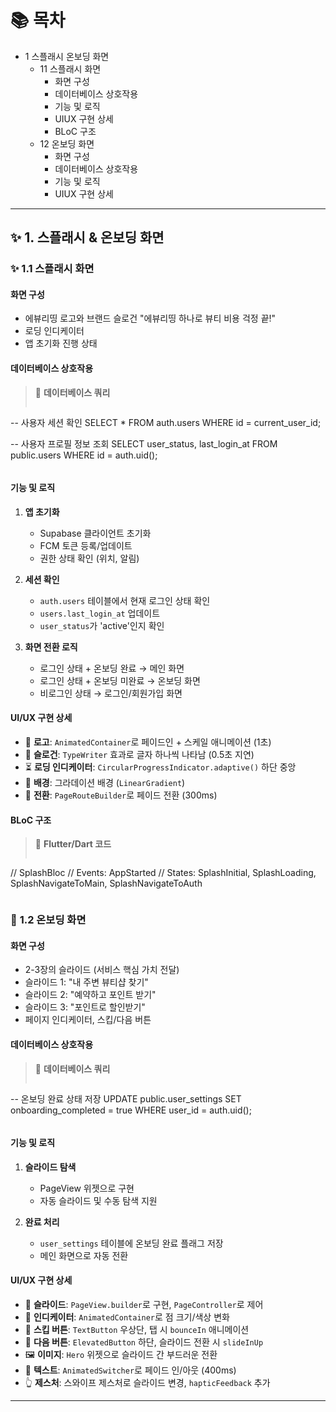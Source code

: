 # 📚 목차

  - 1 스플래시  온보딩 화면
    - 11 스플래시 화면
      - 화면 구성
      - 데이터베이스 상호작용
      - 기능 및 로직
      - UIUX 구현 상세
      - BLoC 구조
    - 12 온보딩 화면
      - 화면 구성
      - 데이터베이스 상호작용
      - 기능 및 로직
      - UIUX 구현 상세

---

## ✨ 1. 스플래시 & 온보딩 화면

### ✨ **1.1 스플래시 화면**

#### **화면 구성**
- 에뷰리띵 로고와 브랜드 슬로건 "에뷰리띵 하나로 뷰티 비용 걱정 끝!"
- 로딩 인디케이터
- 앱 초기화 진행 상태

#### **데이터베이스 상호작용**
> 💾 **데이터베이스 쿼리**
> ```sql
-- 사용자 세션 확인
SELECT * FROM auth.users WHERE id = current_user_id;

-- 사용자 프로필 정보 조회
SELECT user_status, last_login_at FROM public.users WHERE id = auth.uid();
> ```

#### **기능 및 로직**
1. **앱 초기화**
   - Supabase 클라이언트 초기화
   - FCM 토큰 등록/업데이트
   - 권한 상태 확인 (위치, 알림)

2. **세션 확인**
   - `auth.users` 테이블에서 현재 로그인 상태 확인
   - `users.last_login_at` 업데이트
   - `user_status`가 'active'인지 확인

3. **화면 전환 로직**
   - 로그인 상태 + 온보딩 완료 → 메인 화면
   - 로그인 상태 + 온보딩 미완료 → 온보딩 화면
   - 비로그인 상태 → 로그인/회원가입 화면

#### **UI/UX 구현 상세**
- 🎯 **로고**: `AnimatedContainer`로 페이드인 + 스케일 애니메이션 (1초)
- 💬 **슬로건**: `TypeWriter` 효과로 글자 하나씩 나타남 (0.5초 지연)
- ⏳ **로딩 인디케이터**: `CircularProgressIndicator.adaptive()` 하단 중앙
- 🌈 **배경**: 그라데이션 배경 (`LinearGradient`)
- 🔄 **전환**: `PageRouteBuilder`로 페이드 전환 (300ms)

#### **BLoC 구조**
> 📱 **Flutter/Dart 코드**
> ```dart
// SplashBloc
// Events: AppStarted
// States: SplashInitial, SplashLoading, SplashNavigateToMain, SplashNavigateToAuth
> ```

### 👋 **1.2 온보딩 화면**

#### **화면 구성**
- 2-3장의 슬라이드 (서비스 핵심 가치 전달)
- 슬라이드 1: "내 주변 뷰티샵 찾기"
- 슬라이드 2: "예약하고 포인트 받기"
- 슬라이드 3: "포인트로 할인받기"
- 페이지 인디케이터, 스킵/다음 버튼

#### **데이터베이스 상호작용**
> 💾 **데이터베이스 쿼리**
> ```sql
-- 온보딩 완료 상태 저장
UPDATE public.user_settings 
SET onboarding_completed = true 
WHERE user_id = auth.uid();
> ```

#### **기능 및 로직**
1. **슬라이드 탐색**
   - PageView 위젯으로 구현
   - 자동 슬라이드 및 수동 탐색 지원

2. **완료 처리**
   - `user_settings` 테이블에 온보딩 완료 플래그 저장
   - 메인 화면으로 자동 전환

#### **UI/UX 구현 상세**
- 📱 **슬라이드**: `PageView.builder`로 구현, `PageController`로 제어
- 📍 **인디케이터**: `AnimatedContainer`로 점 크기/색상 변화
- 🔘 **스킵 버튼**: `TextButton` 우상단, 탭 시 `bounceIn` 애니메이션
- 🔘 **다음 버튼**: `ElevatedButton` 하단, 슬라이드 전환 시 `slideInUp`
- 🖼️ **이미지**: `Hero` 위젯으로 슬라이드 간 부드러운 전환
- 📝 **텍스트**: `AnimatedSwitcher`로 페이드 인/아웃 (400ms)
- 👆 **제스처**: 스와이프 제스처로 슬라이드 변경, `hapticFeedback` 추가


---

